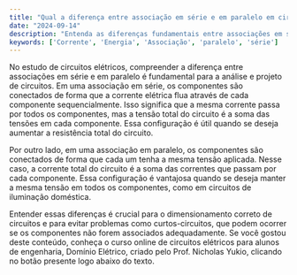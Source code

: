```yaml
---
title: "Qual a diferença entre associação em série e em paralelo em circuitos elétricos?"
date: "2024-09-14"
description: "Entenda as diferenças fundamentais entre associações em série e em paralelo em circuitos elétricos."
keywords: ['Corrente', 'Energia', 'Associação', 'paralelo', 'série']
---
```


No estudo de circuitos elétricos, compreender a diferença entre associações em série e em paralelo é fundamental para a análise e projeto de circuitos. Em uma associação em série, os componentes são conectados de forma que a corrente elétrica flua através de cada componente sequencialmente. Isso significa que a mesma corrente passa por todos os componentes, mas a tensão total do circuito é a soma das tensões em cada componente. Essa configuração é útil quando se deseja aumentar a resistência total do circuito.

Por outro lado, em uma associação em paralelo, os componentes são conectados de forma que cada um tenha a mesma tensão aplicada. Nesse caso, a corrente total do circuito é a soma das correntes que passam por cada componente. Essa configuração é vantajosa quando se deseja manter a mesma tensão em todos os componentes, como em circuitos de iluminação doméstica.

Entender essas diferenças é crucial para o dimensionamento correto de circuitos e para evitar problemas como curtos-circuitos, que podem ocorrer se os componentes não forem associados adequadamente. Se você gostou deste conteúdo, conheça o curso online de circuitos elétricos para alunos de engenharia, Domínio Elétrico, criado pelo Prof. Nicholas Yukio, clicando no botão presente logo abaixo do texto.